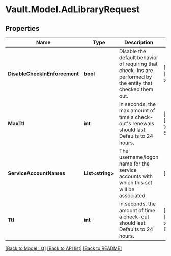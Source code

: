 # Vault.Model.AdLibraryRequest

## Properties

Name | Type | Description | Notes
------------ | ------------- | ------------- | -------------
**DisableCheckInEnforcement** | **bool** | Disable the default behavior of requiring that check-ins are performed by the entity that checked them out. | [optional] [default to false]
**MaxTtl** | **int** | In seconds, the max amount of time a check-out&#39;s renewals should last. Defaults to 24 hours. | [optional] [default to 86400]
**ServiceAccountNames** | **List&lt;string&gt;** | The username/logon name for the service accounts with which this set will be associated. | [optional] 
**Ttl** | **int** | In seconds, the amount of time a check-out should last. Defaults to 24 hours. | [optional] [default to 86400]

[[Back to Model list]](../README.md#documentation-for-models) [[Back to API list]](../README.md#documentation-for-api-endpoints) [[Back to README]](../README.md)

